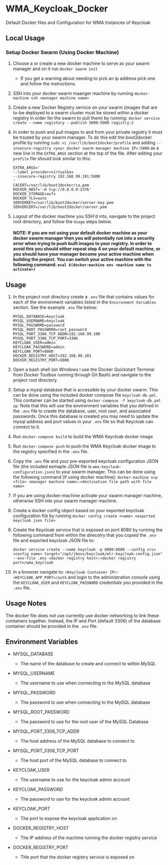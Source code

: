 # WMA_Keycloak_Docker
Default Docker files and Configuration for WMA Instances of Keycloak

## Local Usage

### Setup Docker Swarm (Using Docker Machine)

1. Choose a or create a new docker machine to serve as your swarm manager and on it run `docker swarm init`

    - If you get a warning about needing to pick an ip address pick one and follow the instructions.

2. SSH into your docker swarm maanger machine by running `docker-machine ssh <manager machine name>`

3. Create a new Docker Registry service on your swarm (images that are to-be deployed to a swarm cluster must be stored within a docker registry in order for the swarm to pull them) by running: `docker service create --name registory --publish 5000:5000 registry:2`

4. In order to push and pull images to and from your private registry it must be trsuted by your swarm manager. To do this edit the boot2docker profile by running `sudo vi /var/lib/boot2docker/profile` and adding `--insecure-registry <your docker swarm manager machine IP>:5000` as a new line in the `EXTRA_ARGS` section at the top of the file. After editing your `profile` file should look similar to this: 

    ```
    EXTRA_ARGS='
    --label provider=virtualbox
    --insecure-registry 192.168.99.101:5000
    '
    CACERT=/var/lib/boot2docker/ca.pem
    DOCKER_HOST='-H tcp://0.0.0.0:2376'
    DOCKER_STORAGE=aufs
    DOCKER_TLS=auto
    SERVERKEY=/var/lib/boot2docker/server-key.pem
    SERVERCERT=/var/lib/boot2docker/server.pem
    ```

5. Logout of the docker machine you SSH'd into, navigate to the project root directory, and follow the `Usage` steps below. 

    #### NOTE: If you are not using your default docker machine as your docker swarm manager then you will potentially run into a security error when trying to push built images to your registry. In order to avoid this you should either repeat step 4 on your default machine, or you should have your manager become your active machine when building the project. You can switch your active machine with the following command: `eval $(docker-machine env <machine name to activate>)` 

## Usage

1. In the project root directory create a `.env` file that contains values for each of the environment variables listed in the `Environment Variables` section. See the example `.env` file below:

    ```
    MYSQL_DATABASE=keycloak
    MYSQL_USERNAME=keycloak
    MYSQL_PASSWORD=password
    MYSQL_ROOT_PASSWORD=root_password
    MYSQL_PORT_3306_TCP_ADDR=192.168.99.100
    MYSQL_PORT_3306_TCP_PORT=3306
    KEYCLOAK_USER=admin
    KEYCLOAK_PASSWORD=admin
    KEYCLOAK_PORT=8080
    DOCKER_REGISTRY_HOST=192.168.99.101
    DOCKER_REGISTRY_PORT=5000
    ```

2. Open a bash shell (on Windows I use the Docker Quickstart Terminal from Docker Toolbox running through Git Bash) and navigate to the project root directory.

3. Setup a mysql database that is accessible by your docker swarm. This can be done using the included docker compose file `keycloak-db.yml`. This container can be started using `docker-compose -f keycloak-db.yml up`. Note that this will use the environment variables that you defined in the `.env` file to create the database, user, root user, and associated passwords. Once this database is created you may need to update the mysql address and port values in your `.env` file so that Keycloak can connect to it.

4. Run `docker-compose build` to build the WMA Keycloak docker image

5. Run `docker-compose push` to push the WMA Keycloak docker image to the registry specified in the `.env` file.

6. Copy the `.env` file and your pre-exported keycloak configuration JSON file (the included exmaple JSON file is `wma-keycloak-configuration.json`) to your swarm manager. This can be done using the following command (if using docker machine): `docker-machine scp <file> <manager machine name>:<destination file path with file name>`

7. If you are using docker-machine activate your swarm manager machine, otherwise SSH into your swarm manager machine.

8. Create a docker config object based on your exported keycloak configuration file by running `docker config create <name> <exported keycloak json file>`

8. Create the Keycloak service that is exposed on port 8080 by running the following command from within the direcotry that you copied the `.env` file and exported keycloak JSON file to: 

    ```docker service create --name keycloak -p 8080:8080 --config src=<config name> target="/opt/jboss/keycloak/mlr-keycloak-config.json" --env-file .env <docker registry host>:<docker registry port>/wma_keycloak```

9. In a browser navigate to: `<Keycloak Container IP>:<KEYCLOAK_APP_PORT>/auth` and login to the administration console using the `KEYCLOAK_USER` and `KEYCLOAK_PASSWORD` credentials you provided in the `.env` file.

## Usage Notes

The docker file does *not* use currently use docker networking to link these containers together. Instead, the IP and Port (default 3306) of the database container should be provided in the `.env` file.

## Environment Variables
- MYSQL_DATABASE
    - The name of the database to create and connect to within MySQL

- MYSQL_USERNAME
    - The username to use when connecting to the MySQL database

- MYSQL_PASSWORD
    - The password to use when connecting to the MySQL database

- MYSQL_ROOT_PASSWORD
    - The password to use for the root user of the MySQL Database

- MYSQL_PORT_3306_TCP_ADDR
    - The host address of the MySQL database to connect to

- MYSQL_PORT_3306_TCP_PORT
    - The host port of the MySQL database to connect to

- KEYCLOAK_USER
    - The username to use for the keycloak admin account

- KEYCLOAK_PASSWORD
    - The password to use for the keycloak admin account

- KEYCLOAK_PORT
    - The port to expose the keycloak application on

- DOCKER_REGISTRY_HOST
    - The IP address of the machine running the docker registry service

- DOCKER_REGISTRY_PORT
    - THe port that the docker registry service is exposed on
